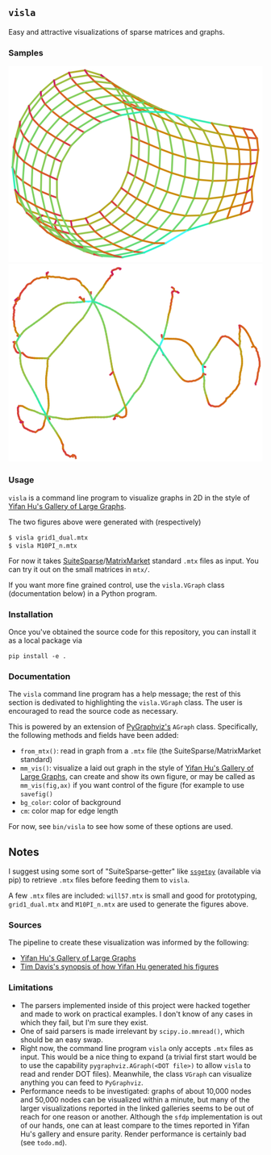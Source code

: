 
## `visla`
Easy and attractive visualizations of sparse matrices and graphs.

### Samples
![](data/images/grid1_dual.png)
![](data/images/M10PI_n.png)


### Usage
`visla` is a command line program to visualize graphs in 2D in the style of [Yifan Hu's Gallery of Large Graphs](https://people.engr.tamu.edu/davis/matrices.html).

The two figures above were generated with (respectively)
```
$ visla grid1_dual.mtx
$ visla M10PI_n.mtx
```

For now it takes [SuiteSparse](https://sparse.tamu.edu/)/[MatrixMarket](https://math.nist.gov/MatrixMarket/) standard `.mtx` files as input.
You can try it out on the small matrices in `mtx/`.

If you want more fine grained control, use the `visla.VGraph` class (documentation below) in a Python program.


### Installation
Once you've obtained the source code for this repository, you can install it as a local package via
```
pip install -e .
```

### Documentation
The `visla` command line program has a help message; the rest of this section is dedivated to highlighting the `visla.VGraph` class.
The user is encouraged to read the source code as necessary.

This is powered by an extension of [PyGraphviz's](https://pygraphviz.github.io/documentation/stable/) `AGraph` class.
Specifically, the following methods and fields have been added:
- `from_mtx()`: read in graph from a `.mtx` file (the SuiteSparse/MatrixMarket standard)
- `mm_vis()`: visualize a laid out graph in the style of [Yifan Hu's Gallery of Large Graphs](https://people.engr.tamu.edu/davis/matrices.html), can create and show its own figure, or may be called as `mm_vis(fig,ax)` if you want control of the figure (for example to use `savefig()`
- `bg_color`: color of background
- `cm`: color map for edge length

For now, see `bin/visla` to see how some of these options are used.


## Notes

I suggest using some sort of "SuiteSparse-getter" like [`ssgetpy`](https://github.com/drdarshan/ssgetpy) (available via pip) to retrieve `.mtx` files before feeding them to `visla`.

A few `.mtx` files are included: `will57.mtx` is small and good for prototyping, `grid1_dual.mtx` and `M10PI_n.mtx` are used to generate the figures above.


### Sources

The pipeline to create these visualization was informed by the following:

- [Yifan Hu's Gallery of Large Graphs](https://people.engr.tamu.edu/davis/matrices.html)
- [Tim Davis's synopsis of how Yifan Hu generated his figures](https://people.engr.tamu.edu/davis/matrices.html)


### Limitations
- The parsers implemented inside of this project were hacked together and made to work on practical examples.
  I don't know of any cases in which they fail, but I'm sure they exist.
- One of said parsers is made irrelevant by `scipy.io.mmread()`, which should be an easy swap.
- Right now, the command line program `visla` only accepts `.mtx` files as input.
  This would be a nice thing to expand (a trivial first start would be to use the capability `pygraphviz.AGraph(<DOT file>)` to allow `visla` to read and render DOT files).
  Meanwhile, the class `VGraph` can visualize anything you can feed to `PyGraphviz`.
- Performance needs to be investigated: graphs of about 10,000 nodes and 50,000 nodes can be visualized within a minute, but many of the larger visualizations reported in the linked galleries seems to be out of reach for one reason or another.
  Although the `sfdp` implementation is out of our hands, one can at least compare to the times reported in Yifan Hu's gallery and ensure parity.
  Render performance is certainly bad (see `todo.md`).


